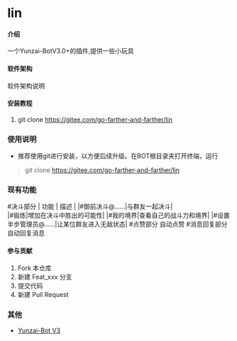 # lin

#### 介绍
一个Yunzai-BotV3.0+的插件,提供一些小玩具

#### 软件架构
软件架构说明


#### 安装教程

1.  git clone https://gitee.com/go-farther-and-farther/lin

### 使用说明

- 推荐使用git进行安装，以方便后续升级。在BOT根目录夹打开终端，运行

> git clone https://gitee.com/go-farther-and-farther/lin

### 现有功能
#决斗部分
| 功能 | 描述 |
|#御前决斗@......|与群友一起决斗|      
|#锻炼|增加在决斗中胜出的可能性|
|#我的境界|查看自己的战斗力和境界|
|#设置半步管理员@......|让某位群友进入无敌状态|
#点赞部分
自动点赞
#消息回复部分
自动回复消息
#### 参与贡献

1.  Fork 本仓库
2.  新建 Feat_xxx 分支
3.  提交代码
4.  新建 Pull Request


### 其他

- [Yunzai-Bot V3](https://github.com/Le-niao/Yunzai-Bot)

